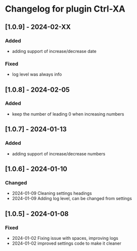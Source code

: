# Changelog for plugin Ctrl-XA

<!-- vim: set nowrap conceallevel=0: -->
<!-- Disable warning multiple headers with same content MD024-->
<!-- Disable too long line MD013 -->
<!-- markdownlint-disable MD024 MD013 -->

## [1.0.9] - 2024-02-XX

### Added

- adding support of increase/decrease date

### Fixed

- log level was always info

## [1.0.8] - 2024-02-05

### Added

- keep the number of leading 0 when increasing numbers

## [1.0.7] - 2024-01-13

### Added

- adding support of increase/decrease numbers

## [1.0.6] - 2024-01-10

### Changed

- 2024-01-09 Cleaning settings headings
- 2024-01-09 Adding log level, can be changed from settings

## [1.0.5] - 2024-01-08

### Fixed

- 2024-01-02 Fixing issue with spaces, improving logs
- 2024-01-02 improved settings code to make it cleaner

